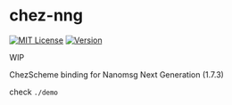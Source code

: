 # chez-nng

[![MIT License](https://img.shields.io/badge/license-MIT-blue.svg)](https://github.com/glfeng318/chez-nng/blob/main/LICENSE)
[![Version](https://img.shields.io/badge/chez--nng-1.7.3-orange)](https://github.com/glfeng318/chez-nng)


WIP

ChezScheme binding for Nanomsg Next Generation (1.7.3)



check `./demo`